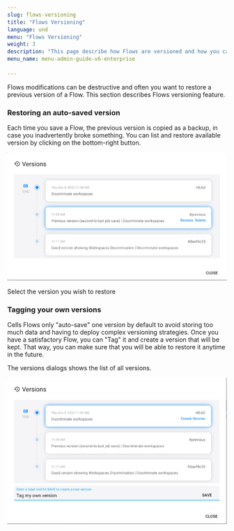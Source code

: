 ```yaml
---
slug: flows-versioning
title: "Flows Versioning"
language: und
menu: "Flows Versioning"
weight: 3
description: "This page describe how Flows are versioned and how you can create or restore a specific revision of a Flow."
menu_name: menu-admin-guide-v6-enterprise

---
```

Flows modifications can be destructive and often you want to restore a previous version of a Flow. This section describes Flows versioning feature.

### Restoring an auto-saved version

Each time you save a Flow, the previous version is copied as a backup, in case you inadvertently broke something. You can list and restore available version by clicking on the bottom-right button. 

![](../../images/0_overview/jobs-versioning-auto-saved.png)

Select the version you wish to restore

### Tagging your own versions

Cells Flows only "auto-save" one version by default to avoid storing too much data and having to deploy complex versioning strategies. Once you have a satisfactory Flow, you can "Tag" it and create a version that will be kept. That way, you can make sure that you will be able to restore it anytime in the future.

The versions dialogs shows the list of all versions.

![](../../images/0_overview/jobs-versioning-custom-tagged-version.png)